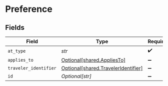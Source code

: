 # Preference


## Fields

| Field                                                                            | Type                                                                             | Required                                                                         | Description                                                                      | Example                                                                          |
| -------------------------------------------------------------------------------- | -------------------------------------------------------------------------------- | -------------------------------------------------------------------------------- | -------------------------------------------------------------------------------- | -------------------------------------------------------------------------------- |
| `at_type`                                                                        | *str*                                                                            | :heavy_check_mark:                                                               | N/A                                                                              | Preference                                                                       |
| `applies_to`                                                                     | [Optional[shared.AppliesTo]](../../models/shared/appliesto.md)                   | :heavy_minus_sign:                                                               | N/A                                                                              |                                                                                  |
| `traveler_identifier`                                                            | [Optional[shared.TravelerIdentifier]](../../models/shared/traveleridentifier.md) | :heavy_minus_sign:                                                               | N/A                                                                              |                                                                                  |
| `id`                                                                             | *Optional[str]*                                                                  | :heavy_minus_sign:                                                               | N/A                                                                              |                                                                                  |
